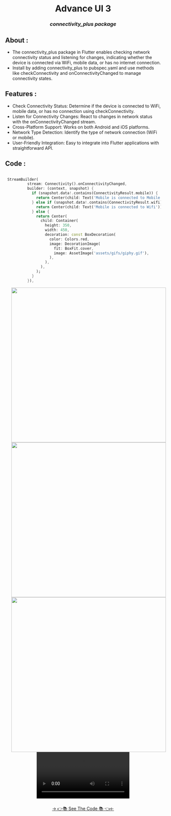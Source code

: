 #
<h1 align = "center">Advance UI 3</h1>

###
<h3 align="center"><i>connectivity_plus package</i></h3>

## About : 
* The connectivity_plus package in Flutter enables checking network connectivity status and listening for changes, indicating whether the device is connected via WiFi, mobile data, or has no internet connection.
* Install by adding connectivity_plus to pubspec.yaml and use methods like checkConnectivity and onConnectivityChanged to manage connectivity states.

## Features : 
* Check Connectivity Status: Determine if the device is connected to WiFi, mobile data, or has no connection using checkConnectivity.
* Listen for Connectivity Changes: React to changes in network status with the onConnectivityChanged stream.
* Cross-Platform Support: Works on both Android and iOS platforms.
* Network Type Detection: Identify the type of network connection (WiFi or mobile).
* User-Friendly Integration: Easy to integrate into Flutter applications with straightforward API.


## Code :

```dart

 StreamBuilder(
          stream: Connectivity().onConnectivityChanged,
          builder: (context, snapshot) {
            if (snapshot.data!.contains(ConnectivityResult.mobile)) {
              return Center(child: Text('Mobile is connected to Mobile Data'));
            } else if (snapshot.data!.contains(ConnectivityResult.wifi)) {
              return Center(child: Text('Mobile is connected to Wifi'));
            } else {
              return Center(
                child: Container(
                  height: 350,
                  width: 450,
                  decoration: const BoxDecoration(
                    color: Colors.red,
                    image: DecorationImage(
                      fit: BoxFit.cover,
                      image: AssetImage('assets/gifs/giphy.gif'),
                    ),
                  ),
                ),
              );
            }
          }),

```






<div align="center">

  <img src="https://github.com/MauryaAayush/advflutterch_3/assets/143180849/c985c975-c258-4235-9729-fa00c168cbae" height=500px hspace=20>
  <img src="https://github.com/MauryaAayush/advflutterch_3/assets/143180849/914c12b4-e4b5-4c14-951b-6ffab72f9656" height=500px hspace=20>
  <img src="https://github.com/MauryaAayush/advflutterch_3/assets/143180849/e28a8f2b-d46d-40fd-b6e8-f7a3ce59ab7c" height=500px hspace=20>
    
  <video src = "https://github.com/MauryaAayush/advflutterch_3/assets/143180849/4012e3e0-b627-45ed-94f2-0261a9508bf3">
</div>

###
<div align="center">
<a href="https://github.com/MauryaAayush/advflutterch_3/tree/master/lib/Screens/connectivity_plus(lec-1)/views">-> 👉📚 See The Code 📚 👈<-</a>
</div>






